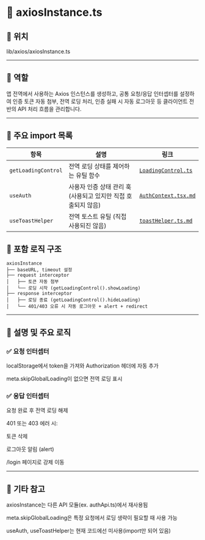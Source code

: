 # 📄 axiosInstance.ts
## 📁 위치
lib/axios/axiosInstance.ts

---

## 🧭 역할
앱 전역에서 사용하는 Axios 인스턴스를 생성하고,
공통 요청/응답 인터셉터를 설정하여 인증 토큰 자동 첨부, 전역 로딩 처리,
인증 실패 시 자동 로그아웃 등 클라이언트 전반의 API 처리 흐름을 관리합니다.

---

## 🔗 주요 import 목록
| 항목                  | 설명                                   | 링크                                                                           |
| ------------------- | ------------------------------------ | ---------------------------------------------------------------------------- |
| `getLoadingControl` | 전역 로딩 상태를 제어하는 유틸 함수                 | [`LoadingControl.ts`](../../features/system/context/LoadingControl.tsx.md) |
| `useAuth`           | 사용자 인증 상태 관리 훅 (사용되고 있지만 직접 호출되지 않음) | [`AuthContext.tsx.md`](../../features/auth/context/AuthContext.tsx.md)    |
| `useToastHelper`    | 전역 토스트 유틸 (직접 사용되진 않음)               | [`toastHelper.ts.md`](../../features/toast/utils/toastHelper.ts.md)     |

## 🧩 포함 로직 구조
```text
axiosInstance
├── baseURL, timeout 설정
├── request interceptor
│   ├── 토큰 자동 첨부
│   └── 로딩 시작 (getLoadingControl().showLoading)
├── response interceptor
│   ├── 로딩 종료 (getLoadingControl().hideLoading)
│   └── 401/403 오류 시 자동 로그아웃 + alert + redirect
```
---

## 📝 설명 및 주요 로직
### ✅ 요청 인터셉터
localStorage에서 token을 가져와 Authorization 헤더에 자동 추가

meta.skipGlobalLoading이 없으면 전역 로딩 표시

### ✅ 응답 인터셉터
요청 완료 후 전역 로딩 해제

401 또는 403 에러 시:

토큰 삭제

로그아웃 알림 (alert)

/login 페이지로 강제 이동

---

## 📌 기타 참고
axiosInstance는 다른 API 모듈(ex. authApi.ts)에서 재사용됨

meta.skipGlobalLoading은 특정 요청에서 로딩 생략이 필요할 때 사용 가능

useAuth, useToastHelper는 현재 코드에선 미사용(import만 되어 있음)